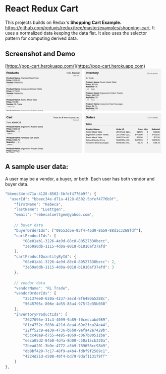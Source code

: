 # React Redux Cart 
This projects builds on Redux's **Shopping Cart Example.** https://github.com/reduxjs/redux/tree/master/examples/shopping-cart. It uses a normalized data keeping the data flat. It also uses the selector pattern for computing derived data. 

## Screenshot and Demo
[https://pop-cart.herokuapp.com/](https://pop-cart.herokuapp.com)
![Screenshot](screenshot.jpg)

## A sample user data:
A user may be a vendor, a buyer, or both. Each user has both vendor and buyer data. 

```javascript
"bbeec34e-d71a-4128-8502-5bfef4776b9f": {
  "userId": "bbeec34e-d71a-4128-8502-5bfef4776b9f",
	"firstName": "Rebeca",
	"lastName": "Luettgen",
	"email": "rebecaluettgen@yahoo.com",
	
	// buyer data
	"buyerOrderIds": ["09553d5e-93f4-46d9-8a59-88d1c3268fdf"],
	"cartProductIds": [
		"08e01ab1-3226-4e9d-88c8-80527338becc",
		"3e59a0db-1115-4d0a-8018-b1816af37afd"
	],
	"cartProductQuantityById": {
		"08e01ab1-3226-4e9d-88c8-80527338becc": 2,
		"3e59a0db-1115-4d0a-8018-b1816af37afd": 3
	},
	
	// vendor data
	"vendorName": "RL Trade",
	"vendorOrderIds": [
		"25137ee0-020a-4237-aecd-8f6480a5288c",
		"5645705c-806e-4d55-83a4-975f2e35b030"
	],
	"inventoryProductIds": [
		"2627095e-31c3-4099-9a89-f0cedcabd989",
		"81c4752c-583b-421d-8ea4-69e2fca24e44",
		"22ff52c9-ee39-4736-b6b8-9efa42a7429b",
		"d5cc48a9-d755-4e95-a069-c067b80511ba",
		"eeca05d2-84b0-4d4a-8d00-c50a15cb320a",
		"2bead201-3b9e-4772-a3b9-789658cc98b9",
		"db8bf420-7c17-48f9-a4b4-fdbf9f2589c1",
		"4224d21d-d508-40f4-bd79-9daf1131f9ff"
	]
},
```
